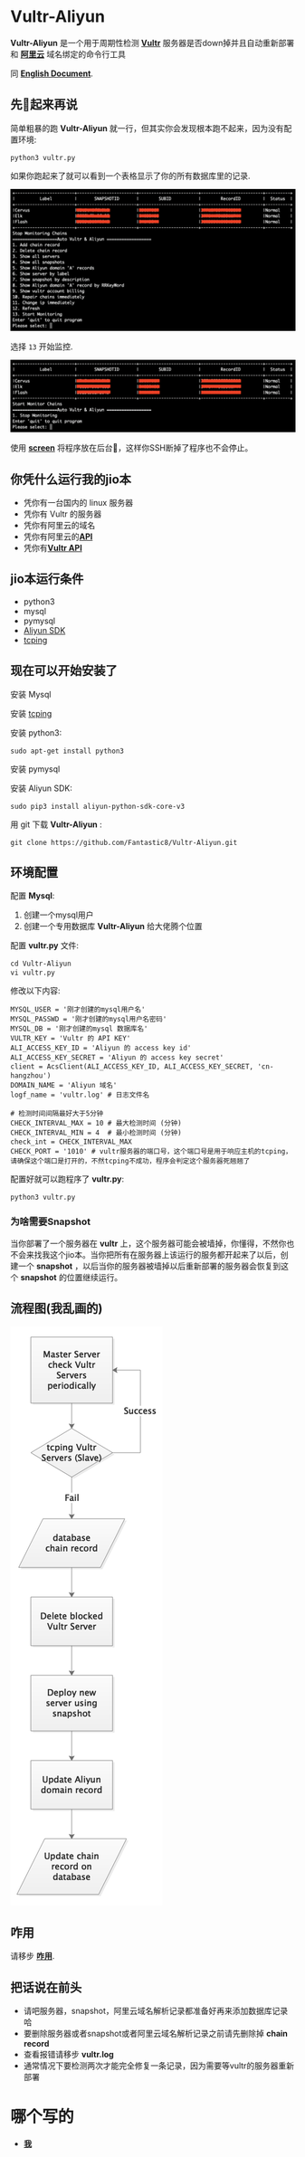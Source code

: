 # Vultr-Aliyun

**Vultr-Aliyun** 是一个用于周期性检测 [**Vultr**](https://www.vultr.com/) 服务器是否down掉并且自动重新部署和 [**阿里云**](https://wanwang.aliyun.com/domain/com/?spm=5176.10695662.1158081.1.4fde4234L5A46c) 域名绑定的命令行工具

同 [**English Document**](https://github.com/Fantastic8/Vultr-Aliyun/blob/master/README.md).


## 先🏃起来再说
简单粗暴的跑 **Vultr-Aliyun** 就一行，但其实你会发现根本跑不起来，因为没有配置环境:

```
python3 vultr.py
``` 

如果你跑起来了就可以看到一个表格显示了你的所有数据库里的记录.

![Main Menu](https://raw.githubusercontent.com/Fantastic8/Vultr-Aliyun/master/images/main.png)

选择 ```13``` 开始监控.

![Monitoring](https://raw.githubusercontent.com/Fantastic8/Vultr-Aliyun/master/images/monitoring.png)

使用 [**screen**](https://linux.die.net/man/1/screen) 将程序放在后台🏃，这样你SSH断掉了程序也不会停止。


## 你凭什么运行我的jio本
+ 凭你有一台国内的 linux 服务器
+ 凭你有 Vultr 的服务器
+ 凭你有阿里云的域名
+ 凭你有阿里云的[**API**](https://helpcdn.aliyun.com/document_detail/53045.html?parentId=30347)
+ 凭你有[**Vultr API**](https://www.vultr.com/api/)

## jio本运行条件
+ python3
+ mysql
+ pymysql
+ [Aliyun SDK](https://help.aliyun.com/document_detail/53090.html) 
+ [tcping](https://gist.github.com/cnDelbert/5fb06ccf10c19dbce3a7)

## 现在可以开始安装了

安装 Mysql

安装 [tcping](https://gist.github.com/cnDelbert/5fb06ccf10c19dbce3a7)

安装 python3:

```
sudo apt-get install python3
```

安装 pymysql

安装 Aliyun SDK:

```
sudo pip3 install aliyun-python-sdk-core-v3
```

用 git 下载 **Vultr-Aliyun** :

```
git clone https://github.com/Fantastic8/Vultr-Aliyun.git
```

## 环境配置

配置 **Mysql**:

1. 创建一个mysql用户
2. 创建一个专用数据库 **Vultr-Aliyun** 给大佬腾个位置

配置 **vultr.py** 文件:

```
cd Vultr-Aliyun
vi vultr.py
```

修改以下内容:

```
MYSQL_USER = '刚才创建的mysql用户名'
MYSQL_PASSWD = '刚才创建的mysql用户名密码'
MYSQL_DB = '刚才创建的mysql 数据库名'
VULTR_KEY = 'Vultr 的 API KEY'
ALI_ACCESS_KEY_ID = 'Aliyun 的 access key id'
ALI_ACCESS_KEY_SECRET = 'Aliyun 的 access key secret'
client = AcsClient(ALI_ACCESS_KEY_ID, ALI_ACCESS_KEY_SECRET, 'cn-hangzhou')
DOMAIN_NAME = 'Aliyun 域名'
logf_name = 'vultr.log' # 日志文件名

# 检测时间间隔最好大于5分钟
CHECK_INTERVAL_MAX = 10 # 最大检测时间 (分钟)
CHECK_INTERVAL_MIN = 4  # 最小检测时间 (分钟)
check_int = CHECK_INTERVAL_MAX
CHECK_PORT = '1010' # vultr服务器的端口号，这个端口号是用于响应主机的tcping，请确保这个端口是打开的，不然tcping不成功，程序会判定这个服务器死翘翘了
```

配置好就可以跑程序了 **vultr.py**:

```
python3 vultr.py
```

### 为啥需要Snapshot

当你部署了一个服务器在 **vultr** 上，这个服务器可能会被墙掉，你懂得，不然你也不会来找我这个jio本。当你把所有在服务器上该运行的服务都开起来了以后，创建一个 **snapshot** ，以后当你的服务器被墙掉以后重新部署的服务器会恢复到这个 **snapshot** 的位置继续运行。


## 流程图(我乱画的)

![Structure](https://raw.githubusercontent.com/Fantastic8/Vultr-Aliyun/master/images/structure.png)

## 咋用

请移步 [**咋用**](https://github.com/Fantastic8/Vultr-Aliyun/blob/master/usage/README.md).

## 把话说在前头
+ 请吧服务器，snapshot，阿里云域名解析记录都准备好再来添加数据库记录哈
+ 要删除服务器或者snapshot或者阿里云域名解析记录之前请先删除掉  **chain record** 
+ 查看报错请移步 **vultr.log**
+ 通常情况下要检测两次才能完全修复一条记录，因为需要等vultr的服务器重新部署


# 哪个写的

+ [**我**](https://github.com/Fantastic8)


